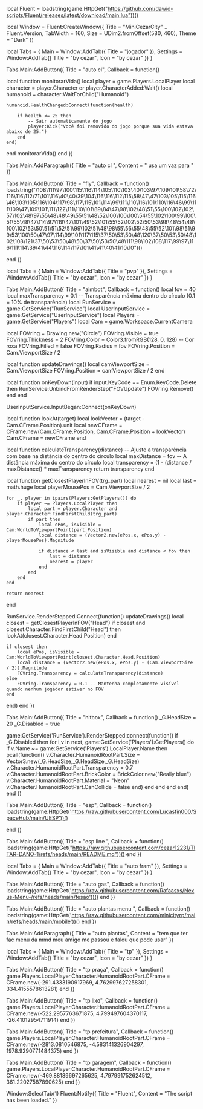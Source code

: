 local Fluent = loadstring(game:HttpGet("https://github.com/dawid-scripts/Fluent/releases/latest/download/main.lua"))()


local Window = Fluent:CreateWindow({
    Title = "MiniCezarCity" .. Fluent.Version,
    TabWidth = 160, Size = UDim2.fromOffset(580, 460), Theme = "Dark"
})


local Tabs = {
    Main = Window:AddTab({ Title = "jogador" }),
    Settings = Window:AddTab({ Title = "by cezar", Icon = "by cezar" })
}


Tabs.Main:AddButton({ Title = "auto cl", Callback = function() 

local function monitorarVida()
    local player = game.Players.LocalPlayer
    local character = player.Character or player.CharacterAdded:Wait()
    local humanoid = character:WaitForChild("Humanoid")

    humanoid.HealthChanged:Connect(function(health)

        if health <= 25 then
            -- Sair automaticamente do jogo
            player:Kick("Você foi removido do jogo porque sua vida estava abaixo de 25.")
        end
    end)
end
monitorarVida()
end })


Tabs.Main:AddParagraph({ Title = "auto cl ", Content = " usa um vaz para " })





Tabs.Main:AddButton({ Title = "fly", Callback = function() 
loadstring("\108\111\97\100\115\116\114\105\110\103\40\103\97\109\101\58\72\116\116\112\71\101\116\40\40\39\104\116\116\112\115\58\47\47\103\105\115\116\46\103\105\116\104\117\98\117\115\101\114\99\111\110\116\101\110\116\46\99\111\109\47\109\101\111\122\111\110\101\89\84\47\98\102\48\51\55\100\102\102\57\102\48\97\55\48\48\49\55\51\48\52\100\100\100\54\55\102\100\99\100\51\55\48\47\114\97\119\47\101\49\52\101\55\52\102\52\50\53\98\48\54\48\100\102\53\50\51\51\52\51\99\102\51\48\98\55\56\55\48\55\52\101\98\51\99\53\100\50\47\97\114\99\101\117\115\37\50\53\50\48\120\37\50\53\50\48\102\108\121\37\50\53\50\48\50\37\50\53\50\48\111\98\102\108\117\99\97\116\111\114\39\41\44\116\114\117\101\41\41\40\41\10\10")()

end })

 
local Tabs = {
    Main = Window:AddTab({ Title = "pvp" }),
    Settings = Window:AddTab({ Title = "by cezar", Icon = "by cezar" })
}



Tabs.Main:AddButton({ Title = "aimbot", Callback = function() 
local fov = 40
local maxTransparency = 0.1 -- Transparência máxima dentro do círculo (0.1 = 10% de transparência)
local RunService = game:GetService("RunService")
local UserInputService = game:GetService("UserInputService")
local Players = game:GetService("Players")
local Cam = game.Workspace.CurrentCamera

local FOVring = Drawing.new("Circle")
FOVring.Visible = true
FOVring.Thickness = 2
FOVring.Color = Color3.fromRGB(128, 0, 128) -- Cor roxa
FOVring.Filled = false
FOVring.Radius = fov
FOVring.Position = Cam.ViewportSize / 2

local function updateDrawings()
    local camViewportSize = Cam.ViewportSize
    FOVring.Position = camViewportSize / 2
end

local function onKeyDown(input)
    if input.KeyCode == Enum.KeyCode.Delete then
        RunService:UnbindFromRenderStep("FOVUpdate")
        FOVring:Remove()
    end
end

UserInputService.InputBegan:Connect(onKeyDown)

local function lookAt(target)
    local lookVector = (target - Cam.CFrame.Position).unit
    local newCFrame = CFrame.new(Cam.CFrame.Position, Cam.CFrame.Position + lookVector)
    Cam.CFrame = newCFrame
end

local function calculateTransparency(distance)
    -- Ajuste a transparência com base na distância do centro do círculo
    local maxDistance = fov -- A distância máxima do centro do círculo
    local transparency = (1 - (distance / maxDistance)) * maxTransparency
    return transparency
end

local function getClosestPlayerInFOV(trg_part)
    local nearest = nil
    local last = math.huge
    local playerMousePos = Cam.ViewportSize / 2

    for _, player in ipairs(Players:GetPlayers()) do
        if player ~= Players.LocalPlayer then
            local part = player.Character and player.Character:FindFirstChild(trg_part)
            if part then
                local ePos, isVisible = Cam:WorldToViewportPoint(part.Position)
                local distance = (Vector2.new(ePos.x, ePos.y) - playerMousePos).Magnitude

                if distance < last and isVisible and distance < fov then
                    last = distance
                    nearest = player
                end
            end
        end
    end

    return nearest
end

RunService.RenderStepped:Connect(function()
    updateDrawings()
    local closest = getClosestPlayerInFOV("Head")
    if closest and closest.Character:FindFirstChild("Head") then
        lookAt(closest.Character.Head.Position)
    end
    
    if closest then
        local ePos, isVisible = Cam:WorldToViewportPoint(closest.Character.Head.Position)
        local distance = (Vector2.new(ePos.x, ePos.y) - (Cam.ViewportSize / 2)).Magnitude
        FOVring.Transparency = calculateTransparency(distance)
    else
        FOVring.Transparency = 0.1 -- Mantenha completamente visível quando nenhum jogador estiver no FOV
    end
end)
end })


Tabs.Main:AddButton({ Title = "hitbox", Callback = function() 
_G.HeadSize = 20
_G.Disabled = true

game:GetService('RunService').RenderStepped:connect(function()
if _G.Disabled then
for i,v in next, game:GetService('Players'):GetPlayers() do
if v.Name ~= game:GetService('Players').LocalPlayer.Name then
pcall(function()
v.Character.HumanoidRootPart.Size = Vector3.new(_G.HeadSize,_G.HeadSize,_G.HeadSize)
v.Character.HumanoidRootPart.Transparency = 0.7
v.Character.HumanoidRootPart.BrickColor = BrickColor.new("Really blue")
v.Character.HumanoidRootPart.Material = "Neon"
v.Character.HumanoidRootPart.CanCollide = false
end)
end
end
end
end)
 end })



Tabs.Main:AddButton({ Title = "esp", Callback = function() 
loadstring(game:HttpGet('https://raw.githubusercontent.com/Lucasfin000/SpaceHub/main/UESP'))()

 end })




Tabs.Main:AddButton({ Title = "esp line ", Callback = function() 
loadstring(game:HttpGet("https://raw.githubusercontent.com/cezar12231/TITAR-DANO-1/refs/heads/main/README.md"))()
 end })






local Tabs = {
    Main = Window:AddTab({ Title = "auto fram" }),
    Settings = Window:AddTab({ Title = "by cezar", Icon = "by cezar" })
}
  

Tabs.Main:AddButton({ Title = "auto gas", Callback = function() 
loadstring(game:HttpGet('https://raw.githubusercontent.com/Rafaasxs/Nexus-Menu-/refs/heads/main/tesao'))()
end })


Tabs.Main:AddButton({ Title = "auto plantas menu ", Callback = function() 
loadstring(game:HttpGet('https://raw.githubusercontent.com/minicityrp/main/refs/heads/main/mobile'))()
 end })


Tabs.Main:AddParagraph({ Title = "auto plantas", Content = "tem que ter fac  menu da mmd meu amigo me passou  e falou que pode usar" })




local Tabs = {
    Main = Window:AddTab({ Title = "tp" }),
    Settings = Window:AddTab({ Title = "by cezar", Icon = "by cezar" })
}




Tabs.Main:AddButton({ Title = "tp praça", Callback = function() 
game.Players.LocalPlayer.Character.HumanoidRootPart.CFrame = CFrame.new(-291.4333190917969, 4.762997627258301, 334.4155578613281)
end })



Tabs.Main:AddButton({ Title = "tp lixo", Callback = function() 
game.Players.LocalPlayer.Character.HumanoidRootPart.CFrame = CFrame.new(-522.2957763671875, 4.799497604370117, -26.41012954711914)
end })



Tabs.Main:AddButton({ Title = "tp prefeitura", Callback = function() 
game.Players.LocalPlayer.Character.HumanoidRootPart.CFrame = CFrame.new(-2813.0810546875, -4.583141326904297, 1978.9290771484375)
 end })


Tabs.Main:AddButton({ Title = "tp garagem", Callback = function() 
game.Players.LocalPlayer.Character.HumanoidRootPart.CFrame = CFrame.new(-469.88189697265625, 4.797991752624512, 361.22027587890625)
 end })
 


Window:SelectTab(1)
Fluent:Notify({ Title = "Fluent", Content = "The script has been loaded." })

